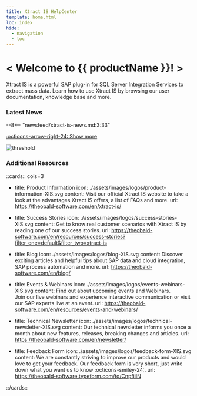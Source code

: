 ```yaml
---
title: Xtract IS HelpCenter
template: home.html
loc: index
hide:
  - navigation
  - toc
---
```


<div class="full-width-background"></div>
<div class="banner-text">
	<h1> &lt; Welcome to {{ productName }}! &gt; </h1>
	<p>Xtract IS is a powerful SAP plug-in for SQL Server Integration Services to extract mass data. Learn how to use Xtract IS by browsing our user documentation, knowledge base and more.</p>
</div>


### Latest News

<div class="grid cards" markdown>

--8<-- "newsfeed/xtract-is-news.md:3:33"

</div>

[:octicons-arrow-right-24: Show more](news.md)


![threshold](assets/images/logos/DataStream_XIS.png)


### Additional Resources

::cards:: cols=3
  
- title: Product Information
  icon: ./assets/images/logos/product-information-XIS.svg
  content: Visit our official Xtract IS website to take a look at the advantages Xtract IS offers, a list of FAQs and more.
  url: https://theobald-software.com/en/xtract-is/
  
- title: Success Stories
  icon: ./assets/images/logos/success-stories-XIS.svg
  content: Get to know real customer scenarios with Xtract IS by reading one of our success stories.
  url: https://theobald-software.com/en/resources/success-stories?filter_one=default&filter_two=xtract-is

- title: Blog
  icon: ./assets/images/logos/blog-XIS.svg
  content: Discover exciting articles and helpful tips about SAP data and cloud integration, SAP process automation and more.
  url: https://theobald-software.com/en/blog/
  
- title: Events & Webinars
  icon: ./assets/images/logos/events-webinars-XIS.svg 
  content: Find out about upcoming events and Webinars. <br>Join our live webinars and experience interactive communication or visit our SAP experts live at an event. 
  url: https://theobald-software.com/en/resources/events-and-webinars/
  
- title: Technical Newsletter
  icon: ./assets/images/logos/technical-newsletter-XIS.svg
  content: Our technical newsletter informs you once a month about new features, releases, breaking changes and articles.
  url: https://theobald-software.com/en/newsletter/

- title: Feedback Form
  icon: ./assets/images/logos/feedback-form-XIS.svg
  content: We are constantly striving to improve our products and would love to get your feedback. Our feedback form is very short, just write down what you want us to know :octicons-smiley-24:.
  url: https://theobald-software.typeform.com/to/CnpfiiIN

::/cards::